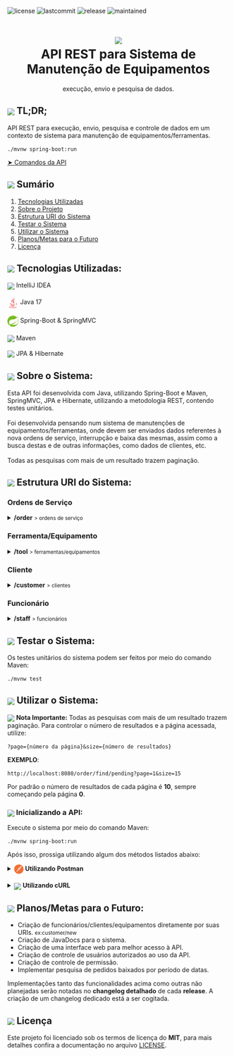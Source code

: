 ![license](https://img.shields.io/github/license/imalric/ToolAndEquipmentAPI?style=for-the-badge&color=blueviolet)
![lastcommit](https://img.shields.io/github/last-commit/imalric/ToolAndEquipmentAPI?style=for-the-badge)
![release](https://img.shields.io/github/release-date/imalric/ToolAndEquipmentAPI?style=for-the-badge) 
![maintained](https://img.shields.io/badge/maintained-no%20(since%2017/02/2023)-inactive?style=for-the-badge)

<span align="center">
    <h1 style="font-weight:bold">
    <img width="40" style="vertical-align:middle" src="https://em-content.zobj.net/thumbs/120/microsoft/319/toolbox_1f9f0.png"/> 
    <br/>
        API REST para Sistema de Manutenção de Equipamentos
    </h1>
    <p>execução, envio e pesquisa de dados.</p>
</span>

<h2><img width="22" style="vertical-align:middle" src="https://em-content.zobj.net/thumbs/120/microsoft/319/sleeping-face_1f634.png"/> TL;DR;</h2>
API REST para execução, envio, pesquisa e controle de dados em um contexto de sistema para manutenção de equipamentos/ferramentas.
<br/>

```shell
./mvnw spring-boot:run
```
<a href="#commands">➤ Comandos da API</a>

<h2><img width="22" style="vertical-align:middle" src="https://em-content.zobj.net/thumbs/120/microsoft/319/bookmark-tabs_1f4d1.png"/> Sumário</h2>
<ol>
    <li><a href="#tech">Tecnologias Utilizadas</a></li>
    <li><a href="#about">Sobre o Projeto</a></li>
    <li><a href="#structure">Estrutura URI do Sistema</a></li>
    <li><a href="#test">Testar o Sistema</a></li>
    <li><a href="#use">Utilizar o Sistema</a></li>
    <li><a href="#plans">Planos/Metas para o Futuro</a></li>
    <li><a href="#license">Licença</a></li>
</ol>

<h2 id="tech"><img width="22" style="vertical-align:middle" src="https://em-content.zobj.net/thumbs/120/microsoft/319/man-technologist_1f468-200d-1f4bb.png"/> Tecnologias Utilizadas:</h2>

<img style="vertical-align:middle" width="25" src="https://upload.wikimedia.org/wikipedia/commons/9/9c/IntelliJ_IDEA_Icon.svg"/>
IntelliJ IDEA
<br/>
<br/>
<img style="vertical-align:middle" width="25" src="https://raw.githubusercontent.com/devicons/devicon/1119b9f84c0290e0f0b38982099a2bd027a48bf1/icons/java/java-plain.svg"/>
Java 17
<br/>
<br/>
<img style="vertical-align:middle" width="25" src="https://raw.githubusercontent.com/devicons/devicon/1119b9f84c0290e0f0b38982099a2bd027a48bf1/icons/spring/spring-original.svg"/>
Spring-Boot & SpringMVC
<br/>
<br/>
<img style="vertical-align:middle" width="25" src="https://upload.wikimedia.org/wikipedia/commons/7/7e/Apache_Feather_Logo.svg"/>
Maven
<br/>
<br/>
<img style="vertical-align:middle" width="25" src="https://www.vectorlogo.zone/logos/hibernate/hibernate-icon.svg"/>
JPA & Hibernate

<h2 id="about"><img width="22" style="vertical-align:middle" src="https://em-content.zobj.net/thumbs/120/microsoft/319/information_2139-fe0f.png"/> Sobre o Sistema:</h2>
Esta API foi desenvolvida com Java, utilizando Spring-Boot e Maven, SpringMVC, JPA e Hibernate,
utilizando a metodologia REST, contendo testes unitários.
<br/>
<br/>
Foi desenvolvida pensando num sistema de manutenções de equipamentos/ferramentas, onde devem ser
enviados dados referentes à nova ordens de serviço, interrupção e baixa das mesmas, assim como a busca destas e de outras
informações, como dados de clientes, etc.
<br/>
<br/>
Todas as pesquisas com mais de um resultado trazem paginação.

<h2 id="structure"><img width="22" style="vertical-align:middle" src="https://em-content.zobj.net/thumbs/120/microsoft/319/man-construction-worker_1f477-200d-2642-fe0f.png"/>️ Estrutura URI do Sistema:</h2>
<h3>Ordens de Serviço</h3>
<details>
<summary><strong>/order</strong> <small> > ordens de serviço</small></summary>

<h5>/new <small>> criar nova ordem de serviço </small>[POST]</h5>
<h5>/interrupt/{id} <small>> interrompe uma ordem de serviço por ID </small>[PUT]</h5>
<h5>/resume/{id} <small>> retoma uma ordem de serviço interrompida por ID </small>[PUT]</h5>
<h5>/close/{id} <small>> baixa uma ordem de serviço por ID </small>[PUT]</h5>
<h5>/{id} <small>> excluir uma ordem de serviço por ID </small>[DELETE]</h5>
<h5>/find/{id} <small>> encontrar uma ordem de serviço por ID </small>[GET]</h5>
<h5>/find/pending <small>> encontrar todas as ordens de serviço pendentes </small>[GET]</h5>
<h5>/find/customer/{id}/pending <small>> encontrar todas as ordens de serviço pendentes pelo
ID do cliente </small>[GET]</h5>
<h5>/find/staff/{id}/pending <small>> encontrar todas as ordens de serviço pendentes pelo
ID do funcionário </small>[GET]</h5>
<h5>/find/closed <small>> encontrar todas as ordens de serviço baixadas </small>[GET]</h5>
<h5>/find/customer/{id}/closed <small>> encontrar todas as ordens de serviço baixadas pelo
ID do cliente </small>[GET]</h5>
<h5>/find/staff/{id}/closed <small>> encontrar todas as ordens de serviço baixadas pelo
ID do funcionário </small>[GET]</h5>

</details>

<h3>Ferramenta/Equipamento</h3>
<details>
<summary><strong>/tool</strong> <small> > ferramentas/equipamentos</small></summary>

<h5>/new <small>> cadastrar uma nova ferramenta </small>[POST]</h5>
<h5>/find/{id} <small>> encontrar uma ferramenta/equipamento por ID </small>[GET]</h5>
<h5>/find/active <small>> encontrar todas as ferramentas/equipamentos ativos </small>[GET]</h5>

</details>

<h3>Cliente</h3>
<details>
<summary><strong>/customer</strong> <small> > clientes</small></summary>

<h5>/new <small>> cadastrar um novo cliente </small>[POST]</h5>
<h5>/find/{id} <small>> encontrar um cliente por ID </small>[GET]</h5>
<h5>/find/cpf/{cpf} <small>> encontrar um cliente por CPF </small>[GET]</h5>
<h5>/find/active <small>> encontrar todos os clientes ativos </small>[GET]</h5>

</details>

<h3>Funcionário</h3>
<details>
<summary><strong>/staff</strong> <small> > funcionários</small></summary>

<h5>/new <small>> cadastrar um novo funcionário </small>[POST]</h5>
<h5>/find/{id} <small>> encontrar um funcionário por ID </small>[GET]</h5>
<h5>/find/cpf/{cpf} <small>> encontrar um funcionário por CPF </small>[GET]</h5>
<h5>/find/active <small>> encontrar todos os funcionários ativos </small>[GET]</h5>

</details>

<h2 id="test"><img style="vertical-align:middle" width="22" src="https://em-content.zobj.net/thumbs/120/microsoft/319/test-tube_1f9ea.png"/> Testar o Sistema:</h2>
Os testes unitários do sistema podem ser feitos por meio do comando Maven:

```shell
./mvnw test
```

<h2 id="use"><img style="vertical-align:middle" width="22" src="https://em-content.zobj.net/thumbs/120/microsoft/319/desktop-computer_1f5a5-fe0f.png"/> Utilizar o Sistema:</h2>
<img width="22" style="vertical-align:middle" src="https://em-content.zobj.net/thumbs/120/microsoft/319/warning_26a0-fe0f.png"/>
<strong>Nota Importante:</strong>
Todas as pesquisas com mais de um resultado trazem paginação.
Para controlar o número de resultados e a página acessada, utilize:

```url
?page={número da página}&size={número de resultados}
```

**EXEMPLO**:

```url
http://localhost:8080/order/find/pending?page=1&size=15
```

Por padrão o número de resultados de cada página é **10**, sempre começando pela página **0**.
<h3 id="commands"><img style="vertical-align:middle" width="22" src="https://upload.wikimedia.org/wikipedia/commons/5/51/Windows_Terminal_logo.svg"/> Inicializando a API:</h3>
Execute o sistema por meio do comando Maven:

```shell
./mvnw spring-boot:run
```

Após isso, prossiga utilizando algum dos métodos listados abaixo:

<details>
<summary><img style="vertical-align:middle" width="22" src="https://raw.githubusercontent.com/devicons/devicon/df98428ff8c87f28e1c8901c89824b70136bb9c3/icons/postman/postman-original.svg"/><strong> Utilizando Postman</strong></summary>

<details>
<summary><strong>Ordem de Serviço</strong> <small>("/order")</small></summary>

<h4>Criar uma nova ordem de serviço. <small>("/order/new")</small></h4>

```url
POST http://localhost:8080/order/new
```
```JSON
{
  "order_desc": "<descrição do problema>",
  "tool": {
    "id": "<id #opcional (se existir um ferramenta/equipamento com esse ID, irá referenciá-lo)>",
    "tool_type": "<tipo de ferramenta/equipamento (ex:lavadora de pressão)>",
    "tool_brand": "<marca da ferramenta/equipamento (ex:WAP)>"
  },
  "customer": {
    "id": "<id #opcional (se existir um cliente com esse ID, irá referenciá-lo)>",
    "fullname": "<nome do cliente>",
    "cpf": "<cpf do cliente>",
    "phone": "<telefone do cliente>",
    "email": "<email do cliente>"
  },
  "staff": {
    "id": "<id #opcional (se existir um funcionário com esse ID, irá referenciá-lo)>",
    "fullname": "<nome do funcionário>",
    "cpf": "<cpf do funcionário>",
    "role": "<cargo do funcionário>"
  },
  "begin_date": "<data de inicio da ordem de serviço (yyyy-MM-dd)>"
}
```

<h4>Encontrar uma ordem de serviço por ID. <small>("order/find/<strong>{id}</strong>")</small></h4>

```url
GET http://localhost:8080/order/find/{id}
```

<details>
<summary>Encontrar ordens de serviço pendentes... </summary>

<h4><strong>PENDENTES > TODAS...</strong> <small>("order/find/pending")</small></h4>

```url
GET http://localhost:8080/order/find/pending
```

<h4><strong>PENDENTES > POR CLIENTE...</strong> <small>("/order/find/customer/<strong>{id}</strong>/pending")</small></h4>

```url
GET http://localhost:8080/order/find/customer/{id do cliente}/pending
```

<h4><strong>PENDENTES > POR FUNCIONÁRIO...</strong> <small>("/order/find/staff/<strong>{id}</strong>/pending")</small></h4>

```url
GET http://localhost:8080/order/find/staff/{id do funcionário}/pending
```

</details>

<br/>

<details>
<summary>Encontrar ordens de serviço baixadas... </summary>

<h4><strong>BAIXADAS > TODAS...</strong> <small>("order/find/closed")</small></h4>

```url
GET http://localhost:8080/order/find/closed
```

<h4><strong>BAIXADAS > POR CLIENTE...</strong> <small>("/order/find/customer/<strong>{id}</strong>/closed")</small></h4>

```url
GET http://localhost:8080/order/find/customer/{id do cliente}/closed
```

<h4><strong>BAIXADAS > POR FUNCIONÁRIO...</strong> <small>("/order/find/staff/<strong>{id}</strong>/closed")</small></h4>

```url
GET http://localhost:8080/order/find/staff/{id do funcionário}/closed
```

</details>

<h4><strong>Interromper uma ordem de serviço por ID. <small>("/order/interrupt/<strong>{id}</strong>")</small></strong></h4>

```url
PUT localhost:8080/order/interrupt/{id da ordem de serviço}
```
```JSON
{ 
    "action_desc": "<descrição da motivação da interrupção>",
    "staff": {"id": "<id do funcionário responsável>"} 
}
```

<h4><strong>Retomar uma ordem de serviço interrompida por ID. <small>("/order/resume/<strong>{id}</strong>")</small></strong></h4>

```url
PUT localhost:8080/order/resume/{id da ordem de serviço}
```
```JSON
{
  "action_desc": "<descrição da motivação da retomada>",
  "staff": {"id": "<id do funcionário responsável>"}
}
```

<h4><strong>Baixar uma ordem de serviço por ID. <small>("/order/close/<strong>{id}</strong>")</small></strong></h4>

```url
PUT localhost:8080/order/close/{id da ordem de serviço}
```
```JSON
{
  "action_desc": "<descrição da motivação/processo da baixa>",
  "staff": {"id": "<id do funcionário responsável>"}
}
```

<h4><strong>Excluír uma ordem de serviço por ID. <small>("/order/<strong>{id}</strong>")</small></strong></h4>

```url
DELETE localhost:8080/order/{id da ordem de serviço}
```

</details>

<details>
<summary><strong>Ferramenta/Equipamento</strong> <small>("/tool")</small></summary>

<h4>Cadastrar uma nova ferramenta/equipamento<small>("/tool/new")</small></h4>

```url
POST http://localhost:8080/tool/new
```
```JSON
{
    "tool_type": "<tipo de ferramenta/equipamento (ex:lavadora de pressão)>",
    "tool_brand": "<marca da ferramenta/equipamento (ex:WAP)>"
}
```

<h4>Encontrar uma ferramenta/equipamento por ID. <small>("/tool/find/<strong>{id}</strong>")</small></h4>

```url
GET http://localhost:8080/tool/find/{id da ferramenta/equipamento}
```

<h4>Encontrar todas as ferramentas/equipamentos ativos. <small>("/tool/find/active")</small></h4>

```url
GET http://localhost:8080/tool/find/active
```

</details>

<details>
<summary><strong>Cliente</strong> <small>("/customer")</small></summary>

<h4>Cadastrar um novo cliente<small>("/customer/new")</small></h4>

```url
POST http://localhost:8080/customer/new
```
```JSON
{
    "fullname": "<nome do cliente>",
    "cpf": "<cpf do cliente>",
    "phone": "<telefone do cliente>",
    "email": "<email do cliente>"
}
```

<h4>Encontrar um cliente por ID. <small>("/customer/find/<strong>{id}</strong>")</small></h4>

```url
GET http://localhost:8080/customer/find/{id do cliente}
```

<h4>Encontrar um cliente por CPF. <small>("/customer/find/cpf<strong>{cpf}</strong>")</small></h4>

```url
GET http://localhost:8080/customer/find/cpf/{cpf do cliente}
```

<h4>Encontrar todos os clientes ativos. <small>("/customer/find/active")</small></h4>

```url
GET http://localhost:8080/customer/find/active
```

</details>

<details>
<summary><strong>Funcionário</strong> <small>("/staff")</small></summary>

<h4>Cadastrar um novo funcionário<small>("/staff/new")</small></h4>

```url
POST http://localhost:8080/staff/new
```
```JSON
{
    "fullname": "<nome do funcionário>",
    "cpf": "<cpf do funcionário>",
    "role": "<cargo do funcionário>"
}
```

<h4>Encontrar um funcionário por ID. <small>("/staff/find/<strong>{id}</strong>")</small></h4>

```url
GET http://localhost:8080/staff/find/{id do funcionário}
```

<h4>Encontrar um funcionário por CPF. <small>("/staff/find/cpf<strong>{cpf}</strong>")</small></h4>

```url
GET http://localhost:8080/staff/find/cpf/{cpf do funcionário}
```

<h4>Encontrar todos os funcionários ativos. <small>("/staff/find/active")</small></h4>

```url
GET http://localhost:8080/staff/find/active
```

</details>

</details>

<br/>

<details>
<summary><img style="vertical-align:middle" width="25" src="https://raw.githubusercontent.com/curl/curl-www/5fc82e3f291cd33cce5ad61d92d50e78975d301f/logo/curl-symbol.svg"/> <strong>Utilizando cURL</strong></summary>

<details>
<summary><strong>Ordem de Serviço</strong> <small>("/order")</small></summary>

<h4>(POST) Criar uma nova ordem de serviço. <small>("/order/new")</small></h4>

```shell
curl --location 'localhost:8080/order/new' \
--header 'Content-Type: application/json' \
--data-raw '{
    "order_desc": <descrição do problema>,
    "tool": {
        "id": <id #opcional (se existir um ferramenta/equipamento com esse ID, irá referenciá-lo)>,
        "tool_type": <tipo de ferramenta/equipamento (ex:lavadora de pressão)>,
        "tool_brand": <marca da ferramenta/equipamento/equipamento (ex:WAP)>
    },
    "customer": {
        "id": <id #opcional (se existir um cliente com esse ID, irá referenciá-lo)>,
        "fullname": <nome do cliente>,
        "cpf": <cpf do cliente>,
        "phone": <telefone do cliente>,
        "email": <email do cliente>
    },
    "staff": {
        "id": <id #opcional (se existir um funcionário com esse ID, irá referenciá-lo)>,
        "fullname": <nome do funcionário>,
        "cpf": <cpf do funcionário>,
        "role": <cargo do funcionário>
    },
    "begin_date": <data de inicio da ordem de serviço (yyyy-MM-dd)>
}'
```

<h4>(GET) Encontrar uma ordem de serviço por ID. <small>("order/find/<strong>{id}</strong>")</small></h4>

```shell
curl --location 'localhost:8080/order/find/<id da ordem de serviço>' \
--data ''
```

<details>
<summary>(GET) Encontrar ordens de serviço pendentes... </summary>

<h4><strong>PENDENTES > TODAS...</strong> <small>("order/find/pending")</small></h4>

```shell
curl --location 'localhost:8080/order/find/pending' \
--data ''
```

<h4><strong>PENDENTES > POR CLIENTE...</strong> <small>("/order/find/customer/<strong>{id}</strong>/pending")</small></h4>

```shell
curl --location 'localhost:8080/order/find/customer/<id do cliente>/pending' \
--data ''
```

<h4><strong>PENDENTES > POR FUNCIONÁRIO...</strong> <small>("/order/find/staff/<strong>{id}</strong>/pending")</small></h4>

```shell
curl --location 'localhost:8080/order/find/customer/<id do funcionário>/pending' \
--data ''
```

</details>

<br/>

<details>
<summary>(GET) Encontrar ordens de serviço baixadas... </summary>

<h4><strong>BAIXADAS > TODAS...</strong> <small>("order/find/closed")</small></h4>

```shell
curl --location 'localhost:8080/order/find/closed' \
--data ''
```

<h4><strong>BAIXADAS > POR CLIENTE...</strong> <small>("/order/find/customer/<strong>{id}</strong>/closed")</small></h4>

```shell
curl --location 'localhost:8080/order/find/customer/<id do cliente>/closed' \
--data ''
```

<h4><strong>BAIXADAS > POR FUNCIONÁRIO...</strong> <small>("/order/find/staff/<strong>{id}</strong>/closed")</small></h4>

```shell
curl --location 'localhost:8080/order/find/customer/<id do funcionário>/closed' \
--data ''
```

</details>

<h4><strong>(PUT) Interromper uma ordem de serviço por ID. <small>("/order/interrupt/<strong>{id}</strong>")</small></strong></h4>

```shell
curl --location --request PUT 'localhost:8080/order/interrupt/<id da ordem de serviço>' \
--header 'Content-Type: application/json' \
--data '{ 
"action_desc": <descrição da motivação da interrupção>,
"staff": {"id": <id do funcionário responsável>} 
}
'
```

<h4><strong>(PUT) Retomar uma ordem de serviço interrompida por ID. <small>("/order/resume/<strong>{id}</strong>")</small></strong></h4>

```shell
curl --location --request PUT 'localhost:8080/order/resume/<id da ordem de serviço>' \
--header 'Content-Type: application/json' \
--data '{ 
"action_desc": <descrição da motivação da retomada>,
"staff": {"id": <id do funcionário responsável>} 
}
'
```

<h4><strong>(PUT) Baixar uma ordem de serviço por ID. <small>("/order/close/<strong>{id}</strong>")</small></strong></h4>

```shell
curl --location --request PUT 'localhost:8080/order/close/<id da ordem de serviço>' \
--header 'Content-Type: application/json' \
--data '{ 
"action_desc": <descrição da motivação/processo da baixa>,
"staff": {"id": <id do funcionário responsável>} 
}
'
```

<h4><strong>(DELETE) Excluír uma ordem de serviço por ID. <small>("/order/<strong>{id}</strong>")</small></strong></h4>

```shell
curl --location --request DELETE 'localhost:8080/order/<id da ordem de serviço>' \
--data ''
```

</details>

<details>
<summary><strong>Ferramenta/Equipamento</strong> <small>("/tool")</small></summary>

<h4>(POST) Cadastrar uma nova ferramenta/equipamento.<small>("/tool/new")</small></h4>

```shell
curl --location 'localhost:8080/tool/new' \
--header 'Content-Type: application/json' \
--data '{
    "tool_type": <tipo de ferramenta/equipamento (ex:lavadora de pressão)>,
    "tool_brand": <marca da ferramenta/equipamento (ex:WAP)>
}'
```

<h4>(GET) Encontrar uma ferramenta/equipamento por ID. <small>("/tool/find/<strong>{id}</strong>")</small></h4>

```shell
curl --location 'localhost:8080/tool/find/<id da ferramenta/equipamento>' \
--data ''
```

<h4>(GET) Encontrar todas as ferramentas/equipamentos ativos. <small>("/tool/find/active")</small></h4>

```shell
curl --location 'localhost:8080/tool/find/active' \
--data ''
```

</details>

<details>
<summary><strong>Cliente</strong> <small>("/customer")</small></summary>

<h4>(POST) Cadastrar um novo cliente.<small>("/customer/new")</small></h4>

```shell
curl --location 'localhost:8080/customer/new' \
--header 'Content-Type: application/json' \
--data '{
        "fullname": <nome do cliente>,
        "cpf": <cpf do cliente>,
        "phone": <telefone do cliente>,
        "email": <email do cliente>
    }'
```

<h4>(GET) Encontrar um cliente por ID. <small>("/customer/find/<strong>{id}</strong>")</small></h4>

```shell
curl --location 'localhost:8080/customer/find/<id do cliente>' \
--data ''
```

<h4>(GET) Encontrar um cliente por CPF. <small>("/customer/find/cpf/<strong>{id}</strong>")</small></h4>

```shell
curl --location 'localhost:8080/customer/find/cpf/<cpf do cliente>' \
--data ''
```

<h4>(GET) Encontrar todos os clientes ativos. <small>("/customer/find/active")</small></h4>

```shell
curl --location 'localhost:8080/customer/find/active' \
--data ''
```

</details>

<details>
<summary><strong>Funcionário</strong> <small>("/staff")</small></summary>

<h4>(POST) Cadastrar um novo funcionário.<small>("/staff/new")</small></h4>

```shell
curl --location 'localhost:8080/staff/new' \
--header 'Content-Type: application/json' \
--data '{
    "fullname": <nome do funcionário>,
    "cpf": <cpf do funcionário>,
    "role": <cargo do funcionário>
}'
```


<h4>(GET) Encontrar um funcionário por ID. <small>("/staff/find/<strong>{id}</strong>")</small></h4>

```shell
curl --location 'localhost:8080/staff/find/<id do funcionário>' \
--data ''
```

<h4>(GET) Encontrar um funcionário por CPF. <small>("/staff/find/cpf/<strong>{id}</strong>")</small></h4>

```shell
curl --location 'localhost:8080/staff/find/cpf/<cpf do funcionário>' \
--data ''
```

<h4>(GET) Encontrar todos os funcionários ativos. <small>("/staff/find/active")</small></h4>

```shell
curl --location 'localhost:8080/staff/find/active' \
--data ''
```

</details>

</details>

<h2 id="plans"><img style="vertical-align:middle" width="25" src="https://em-content.zobj.net/thumbs/120/microsoft/319/telescope_1f52d.png"/> Planos/Metas para o Futuro:</h2>
<ul>
    <li>Criação de funcionários/clientes/equipamentos diretamente por suas URIs. <small>ex:customer/new</small></li>
    <li>Criação de JavaDocs para o sistema.</li>
    <li>Criação de uma interface web para melhor acesso à API.</li>
    <li>Criação de controle de usuários autorizados ao uso da API.</li>
    <li>Criação de controle de permissão.</li>
    <li>Implementar pesquisa de pedidos baixados por período de datas.</li>
</ul>

Implementações tanto das funcionalidades acima como outras não planejadas serão notadas no **changelog detalhado**
de cada **release**. 
A criação de um changelog dedicado está a ser cogitada.

<h2 id="license"><img style="vertical-align:middle" width="25" src="https://em-content.zobj.net/thumbs/120/microsoft/319/balance-scale_2696-fe0f.png"/> Licença</h2>

Este projeto foi licenciado sob os termos de licença do **MIT**, para mais detalhes confira a documentação no arquivo <a href="https://github.com/imAlric/ToolAndEquipmentAPI/blob/main/LICENSE">LICENSE</a>.
